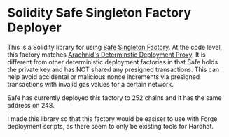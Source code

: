 
# Solidity Safe Singleton Factory Deployer 
This is a Solidity library for using [Safe Singleton Factory](https://github.com/safe-global/safe-singleton-factory). At the code level, this factory matches [Arachnid's Determinstic Deployment Proxy](https://github.com/Arachnid/deterministic-deployment-proxy). It is different from other deterministic deployment factories in that Safe holds the private key and has NOT shared any presigned transactions. This can help avoid accidental or malicious nonce increments via presigned transactions with invalid gas values for a certain network. 

Safe has currently deployed this factory to 252 chains and it has the same address on 248. 

I made this library so that this factory would be easiser to use with Forge deployment scripts, as there seem to only be existing tools for Hardhat. 